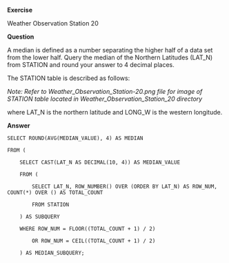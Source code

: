 **Exercise** 

Weather Observation Station 20

**Question**

A median is defined as a number separating the higher half of a data set from the lower half. Query the median of the Northern Latitudes (LAT_N) from STATION and round your answer to 4 decimal places.

The STATION table is described as follows:

*Note: Refer to Weather_Observation_Station-20.png file for image of STATION table located in Weather_Observation_Station_20 directory*

where LAT_N is the northern latitude and LONG_W is the western longitude.

**Answer**

	SELECT ROUND(AVG(MEDIAN_VALUE), 4) AS MEDIAN

	FROM (
  
		SELECT CAST(LAT_N AS DECIMAL(10, 4)) AS MEDIAN_VALUE
  
		FROM (

			SELECT LAT_N, ROW_NUMBER() OVER (ORDER BY LAT_N) AS ROW_NUM, COUNT(*) OVER () AS TOTAL_COUNT

			FROM STATION

		) AS SUBQUERY

		WHERE ROW_NUM = FLOOR((TOTAL_COUNT + 1) / 2)

			OR ROW_NUM = CEIL((TOTAL_COUNT + 1) / 2)

		) AS MEDIAN_SUBQUERY;


